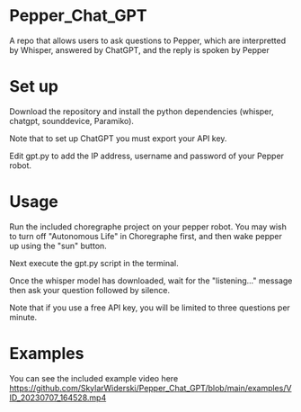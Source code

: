 # Pepper_Chat_GPT
A repo that allows users to ask questions to Pepper, which are interpretted by Whisper, answered by ChatGPT, and the reply is spoken by Pepper

# Set up
Download the repository and install the python dependencies (whisper, chatgpt, sounddevice, Paramiko).

Note that to set up ChatGPT you must export your API key.

Edit gpt.py to add the IP address, username and password of your Pepper robot.

# Usage
Run the included choregraphe project on your pepper robot.
You may wish to turn off "Autonomous Life" in Choregraphe first, and then wake pepper up using the "sun" button.

Next execute the gpt.py script in the terminal.

Once the whisper model has downloaded, wait for the "listening..." message then ask your question followed by silence.

Note that if you use a free API key, you will be limited to three questions per minute.

# Examples
You can see the included example video here
https://github.com/SkylarWiderski/Pepper_Chat_GPT/blob/main/examples/VID_20230707_164528.mp4

